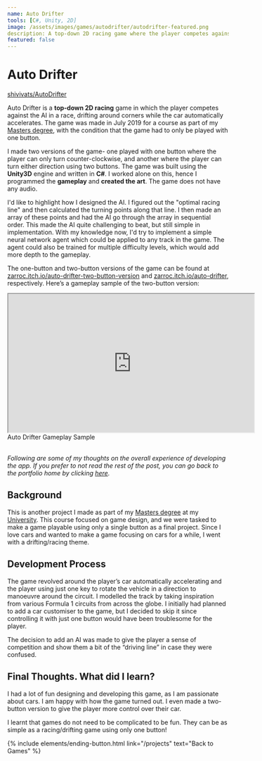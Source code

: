 ```yaml
---
name: Auto Drifter
tools: [C#, Unity, 2D]
image: /assets/images/games/autodrifter/autodrifter-featured.png
description: A top-down 2D racing game where the player competes against the AI in a race, drifting around corners while the car automatically accelerates.
featured: false
---
```


# Auto Drifter

<i class="fab fa-github fa-1x"></i> [shivivats/AutoDrifter](https://github.com/shivivats/AutoDrifter)

Auto Drifter is a **top-down 2D racing** game in which the player competes against the AI in a race, drifting around corners while the car automatically accelerates. The game was made in July 2019 for a course as part of my [Masters degree](https://www.aau.at/en/studien/master-game-studies-and-engineering/), with the condition that the game had to only be played with one button.

I made two versions of the game- one played with one button where the player can only turn counter-clockwise, and another where the player can turn either direction using two buttons. The game was built using the **Unity3D** engine and written in **C#**. I worked alone on this, hence I programmed the **gameplay** and **created the art**. The game does not have any audio.

I'd like to highlight how I designed the AI. I figured out the "optimal racing line" and then calculated the turning points along that line. I then made an array of these points and had the AI go through the array in sequential order. This made the AI quite challenging to beat, but still simple in implementation. With my knowledge now, I'd try to implement a simple neural network agent which could be applied to any track in the game. The agent could also be trained for multiple difficulty levels, which would add more depth to the gameplay.

The one-button and two-button versions of the game can be found at [zarroc.itch.io/auto-drifter-two-button-version](https://zarroc.itch.io/auto-drifter-two-button-version) and [zarroc.itch.io/auto-drifter](https://zarroc.itch.io/auto-drifter), respectively. Here’s a gameplay sample of the two-button version:

<div class="row">
    <div class="col-sm mt-3 ratio ratio-16x9 center-block">
        <iframe width="560" height="315" src="https://www.youtube.com/embed/5ajv9FNBEp8" allowfullscreen class="w-80 p-3"></iframe>
    </div>
</div>
<div class="text-center">
    Auto Drifter Gameplay Sample
</div>

<br/>

*Following are some of my thoughts on the overall experience of developing the app. If you prefer to not read the rest of the post, you can go back to the portfolio home by clicking [here](/projects).*

## Background

This is another project I made as part of my [Masters degree](https://www.aau.at/en/studien/master-game-studies-and-engineering/) at my [University](https://www.aau.at/en/). This course focused on game design, and we were tasked to make a game playable using only a single button as a final project. Since I love cars and wanted to make a game focusing on cars for a while, I went with a drifting/racing theme.

## Development Process

The game revolved around the player’s car automatically accelerating and the player using just one key to rotate the vehicle in a direction to manoeuvre around the circuit. I modelled the track by taking inspiration from various Formula 1 circuits from across the globe. I initially had planned to add a car customiser to the game, but I decided to skip it since controlling it with just one button would have been troublesome for the player.

The decision to add an AI was made to give the player a sense of competition and show them a bit of the “driving line” in case they were confused.

## Final Thoughts. What did I learn?

I had a lot of fun designing and developing this game, as I am passionate about cars. I am happy with how the game turned out. I even made a two-button version to give the player more control over their car.

I learnt that games do not need to be complicated to be fun. They can be as simple as a racing/drifting game using only one button!

<p class="text-center">
{% include elements/ending-button.html link="/projects" text="Back to Games" %}
</p>